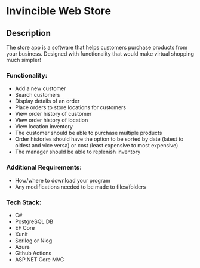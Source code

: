 # Invincible Web Store

## Description

The store app is a software that helps customers purchase products from your business. Designed with functionality that would make virtual shopping much simpler!

### Functionality:

* Add a new customer
* Search customers
* Display details of an order
* Place orders to store locations for customers
* View order history of customer
* View order history of location
* View location inventory
* The customer should be able to purchase multiple products
* Order histories should have the option to be sorted by date (latest to oldest and vice versa) or cost (least expensive to most expensive)
* The manager should be able to replenish inventory

### Additional Requirements:

* How/where to download your program
* Any modifications needed to be made to files/folders

### Tech Stack:

* C#
* PostgreSQL DB
* EF Core
* Xunit
* Serilog or Nlog
* Azure
* Github Actions
* ASP.NET Core MVC
